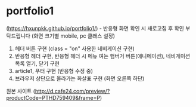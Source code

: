 # portfolio1
(https://hxunpkk.github.io/portfolio1/) - 반응형 화면 확인 시 새로고침 후 확인 부탁드립니다 (화면 크기별 mobile, pc 클래스 설정)
1. 헤더 버튼 구현 (class = "on" 사용한 네비게이션 구현)
2. 반응형 헤더 구현, 반응형 헤더 시 메뉴 여는 햄버거 버튼(애니메이션), 네비게이션 목록 열기, 닫기 구현
3. article1, 푸터 구현 (반응형 수정 중)
4. 브라우저 상단으로 올라가는 화살표 구현 (화면 오른쪽 하단)

원본 사이트 (http://d.cafe24.com/preview/?productCode=PTHD759409&frame=P)

